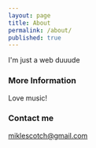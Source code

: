 ```yaml
---
layout: page
title: About
permalink: /about/
published: true
---
```


I'm just a web duuude

### More Information

Love music!

### Contact me

[miklescotch@gmail.com](mailto:miklescotch@gmail.com)
